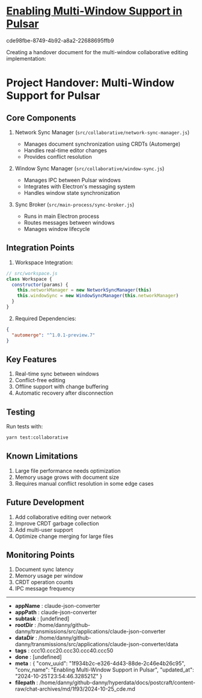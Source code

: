# [Enabling Multi-Window Support in Pulsar](https://claude.ai/chat/1f934b2c-e326-4d43-88de-2c46e4b26c95)

cde98fbe-8749-4b92-a8a2-22688695ffb9

 Creating a handover document for the multi-window collaborative editing implementation:

# Project Handover: Multi-Window Support for Pulsar

## Core Components

1. Network Sync Manager (`src/collaborative/network-sync-manager.js`)
   - Manages document synchronization using CRDTs (Automerge)
   - Handles real-time editor changes
   - Provides conflict resolution

2. Window Sync Manager (`src/collaborative/window-sync.js`)
   - Manages IPC between Pulsar windows
   - Integrates with Electron's messaging system
   - Handles window state synchronization

3. Sync Broker (`src/main-process/sync-broker.js`)
   - Runs in main Electron process
   - Routes messages between windows
   - Manages window lifecycle

## Integration Points

1. Workspace Integration:
```javascript
// src/workspace.js
class Workspace {
  constructor(params) {
    this.networkManager = new NetworkSyncManager(this)
    this.windowSync = new WindowSyncManager(this.networkManager)
  }
}
```

2. Required Dependencies:
```json
{
  "automerge": "^1.0.1-preview.7"
}
```

## Key Features

1. Real-time sync between windows
2. Conflict-free editing
3. Offline support with change buffering
4. Automatic recovery after disconnection

## Testing

Run tests with:
```bash
yarn test:collaborative
```

## Known Limitations

1. Large file performance needs optimization
2. Memory usage grows with document size
3. Requires manual conflict resolution in some edge cases

## Future Development

1. Add collaborative editing over network
2. Improve CRDT garbage collection
3. Add multi-user support
4. Optimize change merging for large files

## Monitoring Points

1. Document sync latency
2. Memory usage per window
3. CRDT operation counts
4. IPC message frequency

---

* **appName** : claude-json-converter
* **appPath** : claude-json-converter
* **subtask** : [undefined]
* **rootDir** : /home/danny/github-danny/transmissions/src/applications/claude-json-converter
* **dataDir** : /home/danny/github-danny/transmissions/src/applications/claude-json-converter/data
* **tags** : ccc10.ccc20.ccc30.ccc40.ccc50
* **done** : [undefined]
* **meta** : {
  "conv_uuid": "1f934b2c-e326-4d43-88de-2c46e4b26c95",
  "conv_name": "Enabling Multi-Window Support in Pulsar",
  "updated_at": "2024-10-25T23:54:46.328521Z"
}
* **filepath** : /home/danny/github-danny/hyperdata/docs/postcraft/content-raw/chat-archives/md/1f93/2024-10-25_cde.md